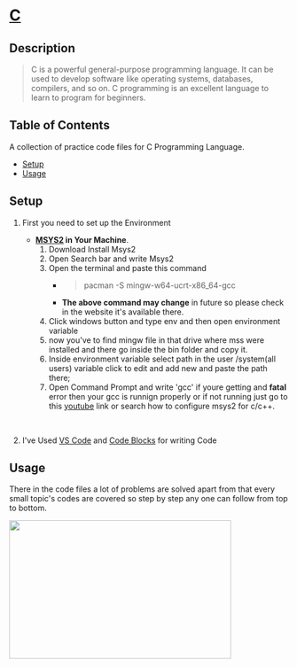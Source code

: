 # **[C](https://www.cprogramming.com/)**

## **Description**

> C is a powerful general-purpose programming language. It can be used to develop software like operating systems, databases, compilers, and so on. C programming is an excellent language to learn to program for beginners.

## **Table of Contents**

A collection of practice code files for C Programming Language.

- [Setup](#setup)
- [Usage](#usage)

## **Setup**

1. First you need to set up the Environment

   - **[MSYS2](https://www.msys2.org/) in Your Machine**.
     1. Download Install Msys2
     2. Open Search bar and write Msys2
     3. Open the terminal and paste this command
        - > pacman -S mingw-w64-ucrt-x86_64-gcc
        - **The above command may change** in future so please check in the website it's available there.
     4. Click windows button and type env and then open environment variable
     5. now you've to find mingw file in that drive where mss were installed and there go inside the bin folder and copy it.
     6. Inside environment variable select path in the user /system(all users) variable click to edit and add new and paste the path there;
     7. Open Command Prompt and write 'gcc' if youre getting and **fatal** error then your gcc is runnign properly or if not running just go to this [youtube](https://www.youtube.com/results?search_query=how+to+configure+msys2) link or search how to configure msys2 for c/c++.

<br>

2. I've Used [VS Code](https://code.visualstudio.com/) and [Code Blocks](https://www.codeblocks.org/downloads/) for writing Code

## **Usage**

There in the code files a lot of problems are solved apart from that every small topic's codes are covered so step by step any one can follow from top to bottom.

<img src="https://thumbs.dreamstime.com/b/thank-you-message-person-using-laptop-computer-168457246.jpg" width="400" height="250">
